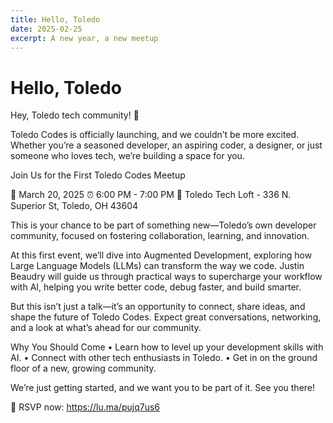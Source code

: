 ```yaml
---
title: Hello, Toledo
date: 2025-02-25
excerpt: A new year, a new meetup
---
```


# Hello, Toledo

Hey, Toledo tech community! 🚀

Toledo Codes is officially launching, and we couldn’t be more excited. Whether you’re a seasoned developer, an aspiring coder, a designer, or just someone who loves tech, we’re building a space for you.

Join Us for the First Toledo Codes Meetup

📅 March 20, 2025
⏰ 6:00 PM - 7:00 PM
📍 Toledo Tech Loft - 336 N. Superior St, Toledo, OH 43604

This is your chance to be part of something new—Toledo’s own developer community, focused on fostering collaboration, learning, and innovation.

At this first event, we’ll dive into Augmented Development, exploring how Large Language Models (LLMs) can transform the way we code. Justin Beaudry will guide us through practical ways to supercharge your workflow with AI, helping you write better code, debug faster, and build smarter.

But this isn’t just a talk—it’s an opportunity to connect, share ideas, and shape the future of Toledo Codes. Expect great conversations, networking, and a look at what’s ahead for our community.

Why You Should Come
 • Learn how to level up your development skills with AI.
 • Connect with other tech enthusiasts in Toledo.
 • Get in on the ground floor of a new, growing community.

We’re just getting started, and we want you to be part of it. See you there!

🔗 RSVP now: <https://lu.ma/pujq7us6>

